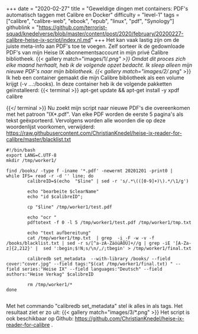 +++
date = "2020-02-27"
title = "Geweldige dingen met containers: PDF's automatisch taggen met Calibre en Docker"
difficulty = "level-1"
tags = ["calibre", "calibre-web", "ebook", "epub", "linux", "pdf", "Synology"]
githublink = "https://github.com/terrorist-squad/knedelverse/blob/master/content/post/2020/february/20200227-calibre-heise-ix-script/index.nl.md"
+++
Het kan vaak lastig zijn om de juiste meta-info aan PDF's toe te voegen. Zelf sorteer ik de gedownloade PDF's van mijn Heise IX abonnementsaccount in mijn privé Calibre bibliotheek.
{{< gallery match="images/1/*.png" >}}
Omdat dit proces zich elke maand herhaalt, heb ik de volgende opzet bedacht. Ik sleep alleen mijn nieuwe PDF's naar mijn bibliotheek.
{{< gallery match="images/2/*.png" >}}
Ik heb een container gemaakt die mijn Calibre bibliotheek als een volume krijgt (-v ...:/books). In deze container heb ik de volgende pakketten geïnstalleerd:
{{< terminal >}}
apt-get update && apt-get install -y xpdf calibre

{{</ terminal >}}
Nu zoekt mijn script naar nieuwe PDF's die overeenkomen met het patroon "IX*.pdf". Van elke PDF worden de eerste 5 pagina's als tekst geëxporteerd. Vervolgens worden alle woorden die op deze woordenlijst voorkomen, verwijderd: https://raw.githubusercontent.com/ChristianKnedel/heise-ix-reader-for-calibre/master/blacklist.txt
```
#!/bin/bash
export LANG=C.UTF-8
mkdir /tmp/worker1/

find /books/ -type f -iname '*.pdf' -newermt 20201201 -print0 | 
while IFS= read -r -d '' line; do 
        calibreID=$(echo  "$line" | sed -r 's/.*\(([0-9]+)\).*/\1/g')
        
        echo "bearbeite $clearName"
        echo "id $calibreID";

        cp "$line" /tmp/worker1/test.pdf

        echo "ocr "
        pdftotext -f 0 -l 5 /tmp/worker1/test.pdf /tmp/worker1/tmp.txt

        echo "text aufbereitung"
        cat /tmp/worker1/tmp.txt  | grep  -i -F -w -v -f  /books/blacklist.txt | sed -r s/[^a-zA-ZäöüÄÖÜ]+//g | grep -iE '[A-Za-z]{2,212}' |  sed ':begin;$!N;s/\n/,/;tbegin' > /tmp/worker1/final.txt

        calibredb set_metadata  --with-library /books/ --field cover:"cover.jpg" --field tags:"$(cat /tmp/worker1/final.txt) " --field series:"Heise IX" --field languages:"Deutsch" --field authors:"Heise Verkag" $calibreID
        
        rm /tmp/worker1/*
done


```
Met het commando "calibredb set_metadata" stel ik alles in als tags. Het resultaat ziet er zo uit:
{{< gallery match="images/3/*.png" >}}
Het script is ook beschikbaar op Github: https://github.com/ChristianKnedel/heise-ix-reader-for-calibre .
